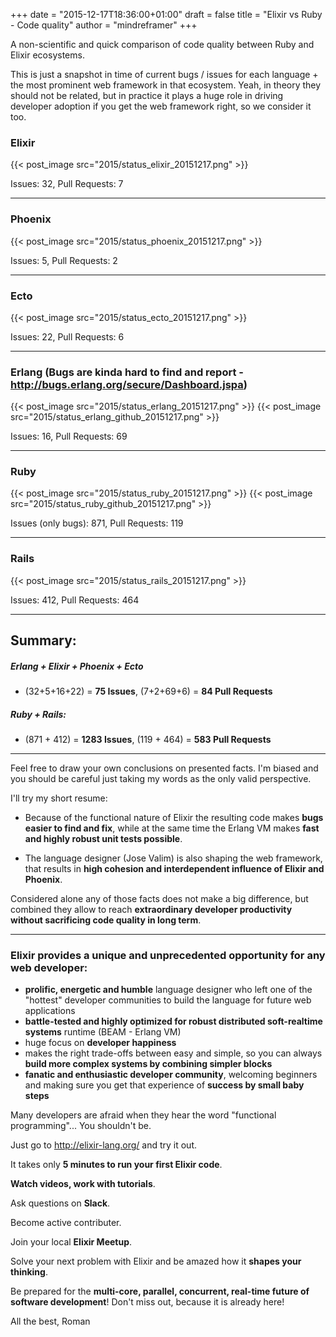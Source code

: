 +++
date = "2015-12-17T18:36:00+01:00"
draft = false
title = "Elixir vs Ruby - Code quality"
author = "mindreframer"
+++


A non-scientific and quick comparison of code quality between Ruby and Elixir ecosystems.

This is just a snapshot in time of current bugs / issues for each language + the most prominent web framework in that ecosystem. Yeah, in theory they should not be related, but in practice it plays a huge role in driving developer adoption if you get the web framework right, so we consider it too.

### Elixir

{{< post_image src="2015/status_elixir_20151217.png" >}}


Issues: 32, Pull Requests: 7

<hr>

### Phoenix
{{< post_image src="2015/status_phoenix_20151217.png" >}}

Issues: 5, Pull Requests: 2

<hr>

### Ecto
{{< post_image src="2015/status_ecto_20151217.png" >}}

Issues: 22, Pull Requests: 6

<hr>


### Erlang (Bugs are kinda hard to find and report - http://bugs.erlang.org/secure/Dashboard.jspa)

{{< post_image src="2015/status_erlang_20151217.png" >}}
{{< post_image src="2015/status_erlang_github_20151217.png" >}}

Issues: 16, Pull Requests: 69

<hr>

### Ruby
{{< post_image src="2015/status_ruby_20151217.png" >}}
{{< post_image src="2015/status_ruby_github_20151217.png" >}}


Issues (only bugs): 871, Pull Requests: 119

<hr>

### Rails
{{< post_image src="2015/status_rails_20151217.png" >}}

Issues: 412, Pull Requests: 464


<hr>

## Summary:

##### Erlang + Elixir + Phoenix + Ecto
   - (32+5+16+22)   = **75 Issues**,   (7+2+69+6) = **84 Pull Requests**

##### Ruby + Rails:
  - (871 + 412) = **1283 Issues**, (119 + 464) = **583 Pull Requests**


<hr>

Feel free to draw your own conclusions on presented facts. I'm biased and you should be careful just taking my words as the only valid perspective.


I'll try my short resume:

  - Because of the functional nature of Elixir the resulting code makes **bugs easier to find and fix**, while at the same time the Erlang VM makes **fast and highly robust unit tests possible**.

  - The language designer (Jose Valim) is also shaping the web framework, that results in **high cohesion and interdependent influence of Elixir and Phoenix**.

Considered alone any of those facts does not make a big difference, but combined they allow to reach **extraordinary developer productivity without sacrificing code quality in long term**.


<hr>

### Elixir provides a unique and unprecedented opportunity for any web developer:


  - **prolific, energetic and humble** language designer who left one of the "hottest" developer communities to build the language for future web applications
  - **battle-tested and highly optimized for robust distributed soft-realtime systems** runtime (BEAM - Erlang VM)
  - huge focus on **developer happiness**
  - makes the right trade-offs between easy and simple, so you can always **build more complex systems by combining simpler blocks**
  - **fanatic and enthusiastic developer community**, welcoming beginners and making sure you get that experience of **success by small baby steps**


Many developers are afraid when they hear the word "functional programming"... You shouldn't be.


Just go to http://elixir-lang.org/ and try it out.

It takes only **5 minutes to run your first Elixir code**.

**Watch videos, work with tutorials**.

Ask questions on **Slack**.

Become active contributer.

Join your local **Elixir Meetup**.

Solve your next problem with Elixir and be amazed how it **shapes your thinking**.

Be prepared for the **multi-core, parallel, concurrent, real-time future of software development**! Don't miss out, because it is already here!

All the best,
Roman
